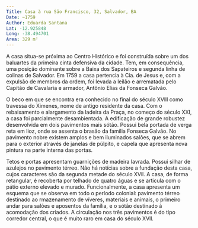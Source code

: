 ```yaml
---
Title: Casa à rua São Francisco, 32, Salvador, BA
Date: ~1759
Author: Eduarda Santana
Lat: -12.925848
Long: -38.494701
Area: 329 m²
---
```


A casa situa-se próxima ao Centro Histórico e foi construída sobre um dos baluartes da primeira cinta defensiva da cidade. Tem, em consequência, uma posição dominante sobre a Baixa dos Sapateiros e segunda linha de colinas de Salvador. Em 1759 a casa pertencia à Cia. de Jesus e, com a expulsão de membros da ordem, foi levada a leilão e arrematada pelo Capitão de Cavalaria e armador, Antônio Elias da Fonseca Galvão. 

O beco em que se encontra era conhecido no final do século XVlll como travessa do Ximenes, nome de antigo residente da casa. Com o rebaixamento e alargamento da ladeira da Praça, no começo do século XXI, a casa foi parcialmente desambientada. A edificação de grande robustez desenvolvida em dois pavimentos mais sótão. Possui bela portada de verga reta em lioz, onde se assenta o brasão da família Fonseca Galvão. No pavimento nobre existem amplos e bem iluminados salões, que se abrem para o exterior através de janelas de púlpito, e capela que apresenta nova pintura na parte interna das portas.

Tetos e portas apresentam guarnições de madeira lavrada. Possui silhar de azulejos no pavimento térreo. Não há notícias sobre a fundação desta casa, cujos caracteres são da segunda metade do século XVll. A casa, de forma retangular, é recoberta por telhado de quatro águas e se articula com o pátio externo elevado e murado. Funcionalmente, a casa apresenta um esquema que se observa em todo o período colonial: pavimento térreo destinado ao rmazenamento de víveres, materiais e animais, o primeiro andar para salões e aposentos da família, e o sótão destinado à acomodação dos criados. A circulação nos três pavimentos é do tipo corredor central, o que é muito raro em casa do século XVll.

